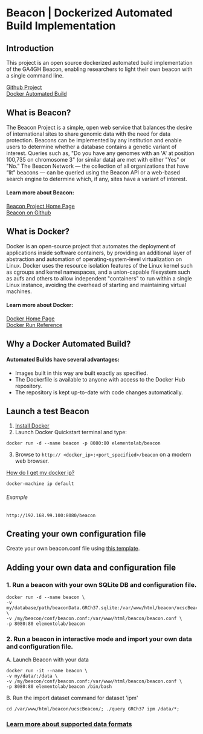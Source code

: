 # Beacon | Dockerized Automated Build Implementation

## Introduction

This project is an open source dockerized automated build implementation of the GA4GH Beacon, enabling researchers to light their own beacon with a single command line.

[Github Project](https://github.com/ElementoLab/beacon)  
[Docker Automated Build](https://hub.docker.com/r/elementolab/beacon/)

## What is Beacon?

The Beacon Project is a simple, open web service that balances the desire of international sites to share genomic data with the need for data protection. Beacons can be implemented by any institution and enable users to determine whether a database contains a genetic variant of interest. Queries such as, "Do you have any genomes with an 'A' at position 100,735 on chromosome 3" (or similar data) are met with either "Yes" or "No.” The Beacon Network — the collection of all organizations that have “lit" beacons — can be queried using the Beacon API or a web-based search engine to determine which, if any, sites have a variant of interest.

#### Learn more about Beacon:
[Beacon Project Home Page](http://ga4gh.org/#/beacon)  
[Beacon on Github](https://github.com/maximilianh/ucscBeacon)

## What is Docker?

Docker is an open-source project that automates the deployment of applications inside software containers, by providing an additional layer of abstraction and automation of operating-system-level virtualization on Linux. Docker uses the resource isolation features of the Linux kernel such as cgroups and kernel namespaces, and a union-capable filesystem such as aufs and others to allow independent "containers" to run within a single Linux instance, avoiding the overhead of starting and maintaining virtual machines.

#### Learn more about Docker:
[Docker Home Page](https://www.docker.com)  
[Docker Run Reference](https://docs.docker.com/engine/reference/run/)

## Why a Docker Automated Build?

#### Automated Builds have several advantages:

- Images built in this way are built exactly as specified.
- The Dockerfile is available to anyone with access to the Docker Hub repository.
- The repository is kept up-to-date with code changes automatically.

## Launch a test Beacon

1. [Install Docker](https://www.docker.com)
2. Launch Docker Quickstart terminal and type:  
```
docker run -d --name beacon -p 8080:80 elementolab/beacon
```
3. Browse to ```http:// <docker_ip>:<port_specified>/beacon``` on a modern web browser.

[How do I get my docker ip?](https://docs.docker.com/machine/reference/ip/)  
```
docker-machine ip default
```

###### Example  
```
http://192.168.99.100:8080/beacon
```

## Creating your own configuration file

Create your own beacon.conf file using [this template](https://github.com/ElementoLab/beacon/blob/master/config/beacon.conf).

## Adding your own data and configuration file

### 1. Run a beacon with your own SQLite DB and configuration file.

```
docker run -d --name beacon \  
-v my/database/path/beaconData.GRCh37.sqlite:/var/www/html/beacon/ucscBeacon/beaconData.GRCh37.sqlite \  
-v /my/beacon/conf/beacon.conf:/var/www/html/beacon/beacon.conf \  
-p 8080:80 elementolab/beacon
```

### 2. Run a beacon in interactive mode and import your own data and configuration file.

A. Launch Beacon with your data  
```
docker run -it --name beacon \  
-v my/data/:/data \  
-v /my/beacon/conf/beacon.conf:/var/www/html/beacon/beacon.conf \  
-p 8080:80 elementolab/beacon /bin/bash
```

B. Run the import dataset command for dataset 'ipm'  
```
cd /var/www/html/beacon/ucscBeacon/; ./query GRCh37 ipm /data/*;
```

### [Learn more about supported data formats](https://github.com/maximilianh/ucscBeacon#adding-your-own-data)
